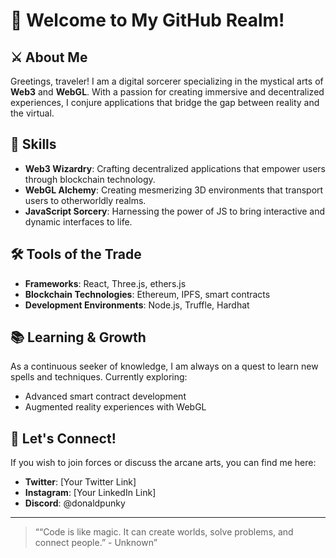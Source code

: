 # 🌌 Welcome to My GitHub Realm!

## ⚔️ About Me

Greetings, traveler! I am a digital sorcerer specializing in the mystical arts of **Web3** and **WebGL**. With a passion for creating immersive and decentralized experiences, I conjure applications that bridge the gap between reality and the virtual.

## 🌟 Skills

- **Web3 Wizardry**: Crafting decentralized applications that empower users through blockchain technology.
- **WebGL Alchemy**: Creating mesmerizing 3D environments that transport users to otherworldly realms.
- **JavaScript Sorcery**: Harnessing the power of JS to bring interactive and dynamic interfaces to life.

## 🛠️ Tools of the Trade

- **Frameworks**: React, Three.js, ethers.js
- **Blockchain Technologies**: Ethereum, IPFS, smart contracts
- **Development Environments**: Node.js, Truffle, Hardhat

## 📚 Learning & Growth

As a continuous seeker of knowledge, I am always on a quest to learn new spells and techniques. Currently exploring:

- Advanced smart contract development
- Augmented reality experiences with WebGL

## 🌈 Let's Connect!

If you wish to join forces or discuss the arcane arts, you can find me here:

- **Twitter**: [Your Twitter Link]
- **Instagram**: [Your LinkedIn Link]
- **Discord**: @donaldpunky

---

> ““Code is like magic. It can create worlds, solve problems, and connect people.” - Unknown”
